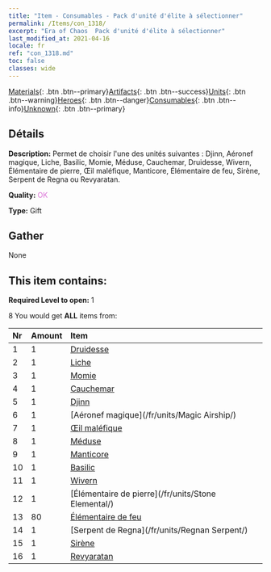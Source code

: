```yaml
---
title: "Item - Consumables - Pack d'unité d'élite à sélectionner"
permalink: /Items/con_1318/
excerpt: "Era of Chaos  Pack d'unité d'élite à sélectionner"
last_modified_at: 2021-04-16
locale: fr
ref: "con_1318.md"
toc: false
classes: wide
---
```

 [Materials](/fr/Items/){: .btn .btn--primary}[Artifacts](/fr/Items/Artifacts/){: .btn .btn--success}[Units](/fr/Items/Units/){: .btn .btn--warning}[Heroes](/fr/Items/Heroes/){: .btn .btn--danger}[Consumables](/fr/Items/Consumables/){: .btn .btn--info}[Unknown](/fr/Items/Unknown/){: .btn .btn--primary}

## Détails
 **Description:** Permet de choisir l'une des unités suivantes : Djinn, Aéronef magique, Liche, Basilic, Momie, Méduse, Cauchemar, Druidesse, Wivern, Élémentaire de pierre, Œil maléfique, Manticore, Élémentaire de feu, Sirène, Serpent de Regna ou Revyaratan.

 **Quality:** <span style="color: #DA70D6">OK</span>

 **Type:** Gift

## Gather

  None

## This item contains:

 **Required Level to open:** 1

 8 You would get **ALL** items  from:

  | Nr | Amount |     Item    |
  |:---|:-------|:------------|
  | 1 | 1 | [Druidesse](/fr/units/Druid/) |  | 
  | 2 | 1 | [Liche](/fr/units/Lich/) |  | 
  | 3 | 1 | [Momie](/fr/units/Mummy/) |  | 
  | 4 | 1 | [Cauchemar](/fr/units/Nightmare/) |  | 
  | 5 | 1 | [Djinn](/fr/units/Genie/) |  | 
  | 6 | 1 | [Aéronef magique](/fr/units/Magic Airship/) |  | 
  | 7 | 1 | [Œil maléfique](/fr/units/Beholder/) |  | 
  | 8 | 1 | [Méduse](/fr/units/Medusa/) |  | 
  | 9 | 1 | [Manticore](/fr/units/Manticore/) |  | 
  | 10 | 1 | [Basilic](/fr/units/Basilisk/) |  | 
  | 11 | 1 | [Wivern](/fr/units/Wyvern/) |  | 
  | 12 | 1 | [Élémentaire de pierre](/fr/units/Stone Elemental/) |  | 
  | 13 | 80 | [Élémentaire de feu](/fr/Items/unt_265/) |  | 
  | 14 | 1 | [Serpent de Regna](/fr/units/Regnan Serpent/) |  | 
  | 15 | 1 | [Sirène](/fr/units/Mermaid/) |  | 
  | 16 | 1 | [Revyaratan](/fr/units/Revyaratan/) |  | 

